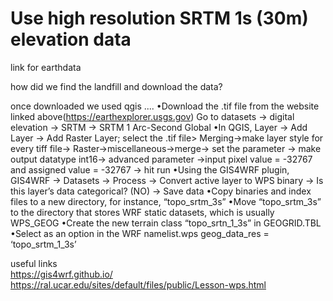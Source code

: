# Use high resolution SRTM 1s (30m) elevation data 




link for earthdata 

how did we find the landfill and download the data? 

once downloaded we used qgis ....
•Download the .tif file from the website linked above(https://earthexplorer.usgs.gov) 
Go to datasets -> digital elevation -> SRTM -> SRTM 1 Arc-Second Global
•In QGIS, Layer -> Add Layer -> Add Raster Layer; select the .tif file> 
Merging->make layer style for every tiff file-> Raster->miscellaneous->merge-> set the parameter -> make output datatype int16-> advanced parameter ->input pixel value = -32767 and assigned value = -32767 -> hit run
•Using the GIS4WRF plugin, GIS4WRF -> Datasets -> Process -> Convert active layer to WPS binary -> Is this layer’s data categorical? (NO) -> Save data
•Copy binaries and index files to a new directory, for instance, “topo_srtm_3s”
•Move “topo_srtm_3s” to the directory that stores WRF static datasets, which is usually WPS_GEOG
•Create the new terrain class “topo_srtn_1_3s” in GEOGRID.TBL
•Select as an option in the WRF namelist.wps geog_data_res = ‘topo_srtm_1_3s’




useful links   
https://gis4wrf.github.io/  
https://ral.ucar.edu/sites/default/files/public/Lesson-wps.html



